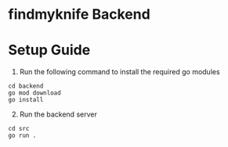 # findmyknife Backend

# Setup Guide

1. Run the following command to install the required go modules
```shell
cd backend
go mod download
go install
```

2. Run the backend server
```shell
cd src
go run .
```
